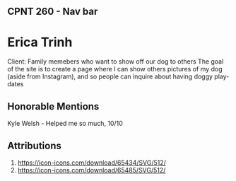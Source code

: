 ## CPNT 260 - Nav bar

# Erica Trinh

Client: Family memebers who want to show off our dog to others
The goal of the site is to create a page where I can show others pictures of my dog (aside from Instagram), and so people can inquire about having doggy play-dates

## Honorable Mentions

Kyle Welsh - Helped me so much, 10/10

## Attributions

1. https://icon-icons.com/download/65434/SVG/512/
2. https://icon-icons.com/download/65485/SVG/512/
